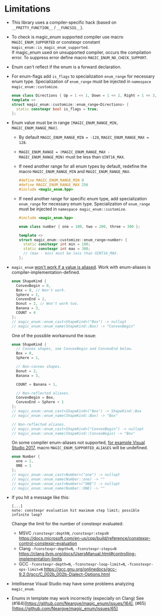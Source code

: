 # Limitations

* This library uses a compiler-specific hack (based on `__PRETTY_FUNCTION__` / `__FUNCSIG__`).

* To check is magic_enum supported compiler use macro `MAGIC_ENUM_SUPPORTED` or constexpr constant `magic_enum::is_magic_enum_supported`.</br>
  If magic_enum used on unsupported compiler, occurs the compilation error. To suppress error define macro `MAGIC_ENUM_NO_CHECK_SUPPORT`.

* Enum can't reflect if the enum is a forward declaration.

* For enum-flags add `is_flags` to specialization `enum_range` for necessary enum type. Specialization of `enum_range` must be injected in `namespace magic_enum::customize`.
  ```cpp
  enum class Directions { Up = 1 << 1, Down = 1 << 2, Right = 1 << 3, Left = 1 << 4 };
  template <>
  struct magic_enum::customize::enum_range<Directions> {
    static constexpr bool is_flags = true;
  };
  ```

* Enum value must be in range `[MAGIC_ENUM_RANGE_MIN, MAGIC_ENUM_RANGE_MAX]`.

  * By default `MAGIC_ENUM_RANGE_MIN = -128`, `MAGIC_ENUM_RANGE_MAX = 128`.

  * `MAGIC_ENUM_RANGE = (MAGIC_ENUM_RANGE_MAX - MAGIC_ENUM_RANGE_MIN)` must be less than `UINT16_MAX`.

  * If need another range for all enum types by default, redefine the macro `MAGIC_ENUM_RANGE_MIN` and `MAGIC_ENUM_RANGE_MAX`.

    ```cpp
    #define MAGIC_ENUM_RANGE_MIN 0
    #define MAGIC_ENUM_RANGE_MAX 256
    #include <magic_enum.hpp>
    ```

  * If need another range for specific enum type, add specialization `enum_range` for necessary enum type. Specialization of `enum_range` must be injected in `namespace magic_enum::customize`.

    ```cpp
    #include <magic_enum.hpp>

    enum class number { one = 100, two = 200, three = 300 };

    template <>
    struct magic_enum::customize::enum_range<number> {
      static constexpr int min = 100;
      static constexpr int max = 300;
      // (max - min) must be less than UINT16_MAX.
    };
    ```

* `magic_enum` [won't work if a value is aliased](https://github.com/Neargye/magic_enum/issues/68). Work with enum-aliases is compiler-implementation-defined.

  ```cpp
  enum ShapeKind {
    ConvexBegin = 0,
    Box = 0, // Won't work.
    Sphere = 1,
    ConvexEnd = 2,
    Donut = 2, // Won't work too.
    Banana = 3,
    COUNT = 4
  };
  // magic_enum::enum_cast<ShapeKind>("Box") -> nullopt
  // magic_enum::enum_name(ShapeKind::Box) -> "ConvexBegin"
  ```

  One of the possible workaround the issue:

  ```cpp
  enum ShapeKind {
    // Convex shapes, see ConvexBegin and ConvexEnd below.
    Box = 0,
    Sphere = 1,

    // Non-convex shapes.
    Donut = 2,
    Banana = 3,

    COUNT = Banana + 1,

    // Non-reflected aliases.
    ConvexBegin = Box,
    ConvexEnd = Sphere + 1
  };
  // magic_enum::enum_cast<ShapeKind>("Box") -> ShapeKind::Box
  // magic_enum::enum_name(ShapeKind::Box) -> "Box"

  // Non-reflected aliases.
  // magic_enum::enum_cast<ShapeKind>("ConvexBegin") -> nullopt
  // magic_enum::enum_name(ShapeKind::ConvexBegin) -> "Box"
  ```

  On some compiler enum-aliases not supported, [for example Visual Studio 2017](https://github.com/Neargye/magic_enum/issues/36), macro `MAGIC_ENUM_SUPPORTED_ALIASES` will be undefined.

  ```cpp
  enum Number {
    one = 1,
    ONE = 1
  };
  // magic_enum::enum_cast<Number>("one") -> nullopt
  // magic_enum::enum_name(Number::one) -> ""
  // magic_enum::enum_cast<Number>("ONE") -> nullopt
  // magic_enum::enum_name(Number::ONE) -> ""
  ```

* If you hit a message like this:

  ```text
  [...]
  note: constexpr evaluation hit maximum step limit; possible infinite loop?
  ```

  Change the limit for the number of constexpr evaluated:
  * MSVC `/constexpr:depthN`, `/constexpr:stepsN` <https://docs.microsoft.com/en-us/cpp/build/reference/constexpr-control-constexpr-evaluation>
  * Clang `-fconstexpr-depth=N`, `-fconstexpr-steps=N` <https://clang.llvm.org/docs/UsersManual.html#controlling-implementation-limits>
  * GCC `-fconstexpr-depth=N`, `-fconstexpr-loop-limit=N`, `-fconstexpr-ops-limit=N` <https://gcc.gnu.org/onlinedocs/gcc-9.2.0/gcc/C_002b_002b-Dialect-Options.html>

* Intellisense Visual Studio may have some problems analyzing `magic_enum`.

* Enums in template may work incorrectly (especially on Сlang)
  See (#164)[https://github.com/Neargye/magic_enum/issues/164], (#65)[https://github.com/Neargye/magic_enum/issues/65]
